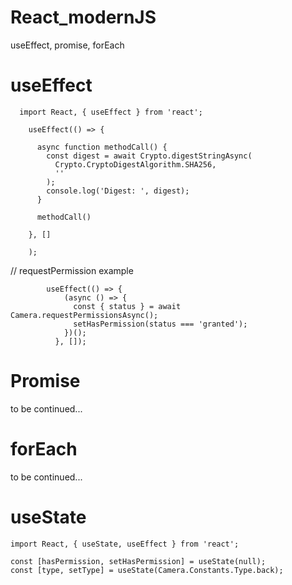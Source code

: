 # React_modernJS
useEffect, promise, forEach


# useEffect

      import React, { useEffect } from 'react';

        useEffect(() => {
        
          async function methodCall() {
            const digest = await Crypto.digestStringAsync(
              Crypto.CryptoDigestAlgorithm.SHA256,
              ''
            );
            console.log('Digest: ', digest);
          }
          
          methodCall()
          
        }, []
        
        );


// requestPermission example


            useEffect(() => {
                (async () => {
                  const { status } = await Camera.requestPermissionsAsync();
                  setHasPermission(status === 'granted');
                })();
              }, []);




# Promise


   to be continued...


# forEach

   to be continued...
   
   
# useState

    import React, { useState, useEffect } from 'react';
  
    const [hasPermission, setHasPermission] = useState(null);
    const [type, setType] = useState(Camera.Constants.Type.back);


